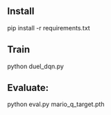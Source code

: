 ## Install
pip install -r requirements.txt
## Train
python duel_dqn.py
## Evaluate:
python eval.py mario_q_target.pth           
 
 
